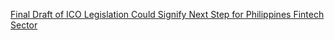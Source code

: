 [Final Draft of ICO Legislation Could Signify Next Step for Philippines Fintech Sector](https://cointelegraph.com/news/final-draft-of-ico-legislation-could-signify-next-step-for-philippines-fintech-sector)